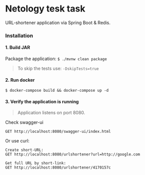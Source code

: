 # Netology tesk task

URL-shortener application via Spring Boot & Redis.

### Installation

#### 1. Build JAR
Package the application:
`$ ./mvnw clean package`

> To skip the tests use: `-DskipTests=true` 

#### 2. Run docker

`$ docker-compose build && docker-compose up -d`

#### 3. Verify the application is running

> Application listens on port 8080.

Check swagger-ui
```
GET http://localhost:8080/swagger-ui/index.html
```

Or use curl:
```
Create short-URL:
GET http://localhost:8080/urlshortener?url=http://google.com

Get full URL by short-link:
GET http://localhost:8080/urlshortener/4170157c
```